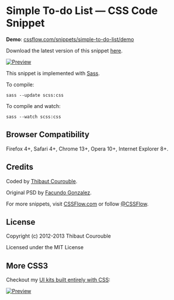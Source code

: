 # Simple To-do List — CSS Code Snippet

**Demo**: [cssflow.com/snippets/simple-to-do-list/demo](http://www.cssflow.com/snippets/simple-to-do-list/demo)

Download the latest version of this snippet [here](http://www.cssflow.com/snippets/simple-to-do-list.zip).

[![Preview](http://cdn.cssflow.com/snippets/simple-to-do-list/preview-580.png)](http://www.cssflow.com/snippets/simple-to-do-list)

This snippet is implemented with [Sass](https://github.com/nex3/sass).

To compile:

`sass --update scss:css`

To compile and watch:

`sass --watch scss:css`

## Browser Compatibility

Firefox 4+, Safari 4+, Chrome 13+, Opera 10+, Internet Explorer 8+.

## Credits

Coded by [Thibaut Courouble](http://thibaut.me).

Original PSD by [Facundo Gonzalez](http://drbl.in/bKOd).

For more snippets, visit [CSSFlow.com](http://www.cssflow.com) or follow [@CSSFlow](https://twitter.com/CSSFlow).

## License

Copyright (c) 2012-2013 Thibaut Courouble

Licensed under the MIT License

## More CSS3

Checkout my [UI kits built entirely with CSS](http://www.cssflow.com/ui-kits):

[![Preview](http://cdn.cssflow.com/kits/all_kits_preview_850.png)](http://www.cssflow.com/ui-kits)
